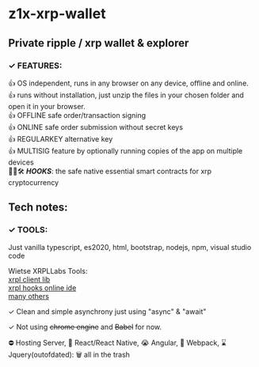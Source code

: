 # z1x-xrp-wallet
## Private ripple / xrp wallet & explorer<br/>


### ✓ FEATURES:


 👍 OS independent, runs in any browser on any device, offline and online.<br/>
 👍 runs without installation, just unzip the files in your chosen folder and open it in your browser.<br/>
 👍 OFFLINE safe order/transaction signing<br/>
 👍 ONLINE safe order submission without secret keys<br/>
 👍 REGULARKEY alternative key<br/>
 👍 MULTISIG feature by optionally running copies of the app on multiple devices<br/>
 🚧👷🛠️ ***HOOKS***: the safe native essential smart contracts for xrp cryptocurrency<br/>




## Tech notes:


### ✓ TOOLS:

  Just vanilla typescript, es2020, html, bootstrap, nodejs, npm, visual studio code<br/>

  Wietse XRPLLabs Tools:<br/>
    [xrpl client lib](https://xrpl.org/)<br/>
    [xrpl hooks online ide](http://hooks.xrpl.org)<br/>
    [many others](https://github.com/f1f47a23?tab=stars)<br/>

✓ Clean and simple asynchrony just using "async" & "await" <br/>

✓ Not using ~~chrome engine~~ and ~~Babel~~ for now.<br/>

⛔ Hosting Server,   💩 React/React Native,   😭 Angular,   🦴  Webpack,   ⌛ Jquery(outofdated): 🗑️ all in the trash<br/>








